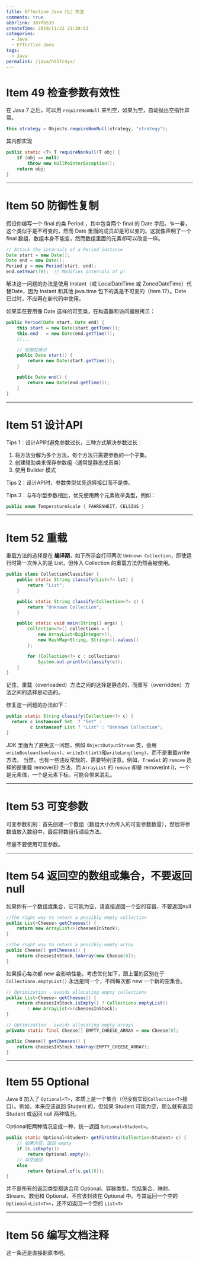 ```yaml
---
title: Effective Java（七）方法
comments: true
abbrlink: 387fb533
createTime: 2019/11/22 21:39:53
categories:
  - Java
  - Effective Java
tags:
  - Java
permalink: /java/ht5fc4yx/
---
```



# Item 49 检查参数有效性

在 Java 7 之后，可以用 `requireNonNull` 来判空，如果为空，自动抛出空指针异常。

```java
this.strategy = Objects.requireNonNull(strategy, "strategy");
```

<!-- more -->

其内部实现

```java
public static <T> T requireNonNull(T obj) {
    if (obj == null)
        throw new NullPointerException();
    return obj;
}
```

---

# Item 50 防御性复制

假设你编写一个 final 的类 Period  ，其中包含两个 final 的 Date 字段。乍一看，这个类似乎是不可变的，然而 Date 里面的成员却是可以变的。这就像声明了一个 final 数组，数组本身不能变，然而数组里面的元素却可以改变一样。

```java
// Attack the internals of a Period instance
Date start = new Date();
Date end = new Date();
Period p = new Period(start, end);
end.setYear(78);  // Modifies internals of p!
```

解决这一问题的办法是使用 Instant（或 LocalDateTime 或 ZonedDateTime）代替Date，因为 Instant 和其他 java.time 包下的类是不可变的（Item 17）。Date 已过时，不应再在新代码中使用。

如果实在要用像 Date 这样的可变类，在构造器和访问器做拷贝：

```java
public Period(Date start, Date end) {
    this.start = new Date(start.getTime());
    this.end   = new Date(end.getTime());
    //...

    // 防御性拷贝
    public Date start() {
        return new Date(start.getTime());
    }

    public Date end() {
        return new Date(end.getTime());
    }
}
```

---

# Item 51 设计API

Tips 1：设计API时避免参数过长，三种方式解决参数过长：

1. 将方法分解为多个方法，每个方法只需要参数的一个子集。
2. 创建辅助类来保存参数组（通常是静态成员类）
3. 使用 Builder 模式

Tips 2：设计API时，参数类型优先选择接口而不是类。

Tips 3：与布尔型参数相比，优先使用两个元素枚举类型，例如：

```java
public enum TemperatureScale { FAHRENHEIT, CELSIUS }
```

---

# Item 52 重载

重载方法的选择是在 **编译期**，如下所示会打印两次 `Unknown Collection`，即使运行时第一次传入的是 List，但传入 Collection 的重载方法仍然会被使用。

```java
public class CollectionClassifier {
    public static String classify(List<?> lst) {
        return "List";
    }

    public static String classify(Collection<?> c) {
        return "Unknown Collection";
    }

    public static void main(String[] args) {
        Collection<?>[] collections = {
            new ArrayList<BigInteger>(),
            new HashMap<String, String>().values()
        };

        for (Collection<?> c : collections)
            System.out.println(classify(c));
    }
}
```

记住，重载（overloaded）方法之间的选择是静态的，而重写（overridden）方法之间的选择是动态的。

修复这一问题的办法如下：

```java
public static String classify(Collection<?> c) {
  return c instanceof Set  ? "Set" :
         c instanceof List ? "List" : "Unknown Collection";
}
```

JDK 里面为了避免这一问题，例如 `ObjectOutputStream` 类，会用 `writeBoolean(boolean)`、`writeInt(int)`和`writeLong(long)`，而不是重载write方法。 当然，也有一些违反常规的，需要特别注意。例如，`TreeSet` 的 `remove` 选择的是重载 remove(E) 方法，而  `ArrayList` 的 `remove` 却是 remove(int i)，一个是元素值，一个是元素下标。可能会带来混乱。

---

# Item 53 可变参数

可变参数机制：首先创建一个数组（数组大小为传入的可变参数数量），然后将参数值放入数组中，最后将数组传递给方法。

尽量不要使用可变参数。

---

# Item 54 返回空的数组或集合，不要返回 null

如果你有一个数组或集合，它可能为空，请直接返回一个空的容器，不要返回null

```java
//The right way to return a possibly empty collection
public List<Cheese> getCheeses() {
    return new ArrayList<>(cheesesInStock);
}

//The right way to return a possibly empty array
public Cheese[] getCheeses() {
    return cheesesInStock.toArray(new Cheese[0]);
}
```

如果担心每次都 new 会影响性能，考虑优化如下，跟上面的区别在于 `Collections.emptyList()` 永远是同一个，不同每次都 new 一个新的空集合。

```java
// Optimization - avoids allocating empty collections
public List<Cheese> getCheeses() {
    return cheesesInStock.isEmpty() ? Collections.emptyList()
        : new ArrayList<>(cheesesInStock);
}

// Optimization - avoids allocating empty arrays
private static final Cheese[] EMPTY_CHEESE_ARRAY = new Cheese[0];

public Cheese[] getCheeses() {
    return cheesesInStock.toArray(EMPTY_CHEESE_ARRAY);
}
```


---

# Item 55 Optional

Java 8 加入了 `Optional<T>`，本质上是一个集合（但没有实现`Collection<T>`接口）。例如，本来应该返回 Student 的，但如果 Student 可能为空，那么就有返回 Student 或返回 null 两种情况。

Optional把两种情况变成一种，统一返回 `Optional<Student>`。

```java
public static Optional<Student> getFirstStu(Collection<Student> c) {
    // 如果为空，返回 empty
    if (c.isEmpty())
        return Optional.empty();
    // 非空返回
    else
        return Optional.of(c.get(0));
}
```

并不是所有的返回类型都适合用 Optional。容器类型，包括集合、映射、Stream、数组和 Optional，不应该封装在 Optional 中。与其返回一个空的`Optional<List<T>>`，还不如返回一个空的 `List<T>`

---

# Item 56 编写文档注释

这一条还是直接翻原书吧。

